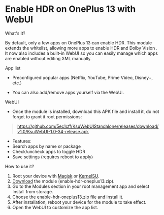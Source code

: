 # Enable HDR on OnePlus 13 with WebUI

What's it?

By default, only a few apps on OnePlus 13 can enable HDR.
This module extends the whitelist, allowing more apps to enable HDR and Dolby Vision
.
It now also includes a built-in WebUI so you can easily manage which apps are enabled without editing XML manually.

App list

- Preconfigured popular apps (Netflix, YouTube, Prime Video, Disney+, etc.)

- You can also add/remove apps yourself via the WebUI.

WebUI

- Once the module is installed, download this APK file and install it, do not forget to grant it root permissions:

 >https://github.com/5ec1cff/KsuWebUIStandalone/releases/download/v1.0/KsuWebUI-1.0-34-release.apk


- Features:
 - Search apps by name or package
 - Check/uncheck apps to toggle HDR
 - Save settings (requires reboot to apply)

How to use it?

1. Root your device with [Magisk](https://topjohnwu.github.io/Magisk/install.html) or [KernelSU](https://kernelsu.org/guide/installation.html).
2. [Download](https://github.com/oxford232/enable-hdr-oneplus13/releases) the module (enable-hdr-oneplus13.zip).
3. Go to the Modules section in your root management app and select Install from storage.
4. Choose the enable-hdr-oneplus13.zip file and install it.
5. After installation, reboot your device for the module to take effect.
6. Open the WebUI to customize the app list.
